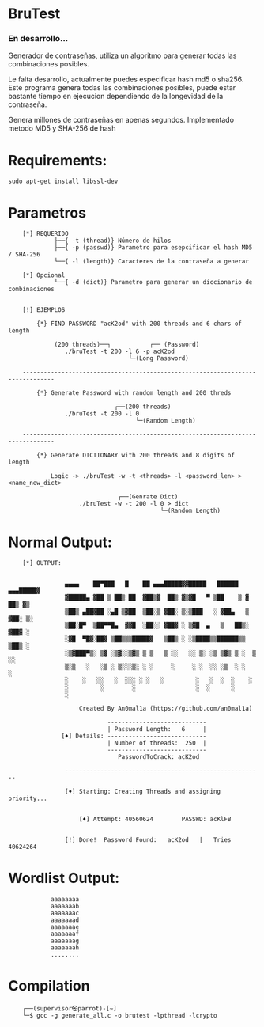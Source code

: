 # BruTest

### En desarrollo...
Generador de contraseñas, utiliza un algoritmo para generar todas las combinaciones posibles.

Le falta desarrollo, actualmente puedes especificar hash md5 o sha256. Este programa genera todas las combinaciones
posibles, puede estar bastante tiempo en ejecucion dependiendo de la longevidad de la contraseña.

Genera millones de contraseñas en apenas segundos.
Implementado metodo MD5 y SHA-256 de hash

# Requirements:

    sudo apt-get install libssl-dev


# Parametros

        [*] REQUERIDO
                 ├──{ -t (thread)} Número de hilos
                 ├──{ -p (passwd)} Parametro para esepcificar el hash MD5 / SHA-256
                 └──{ -l (length)} Caracteres de la contraseña a generar

        [*] Opcional
                 └──{ -d (dict)} Parametro para generar un diccionario de combinaciones        


        [!] EJEMPLOS

            {*} FIND PASSWORD "acK2od" with 200 threads and 6 chars of length

                 (200 threads)──┐           ┌── (Password)
                    ./bruTest -t 200 -l 6 -p acK2od 
                                      └─(Long Password)   
                                      
        -------------------------------------------------------------------------------

            {*} Generate Password with random length and 200 threds

                                  ┌──(200 threads)                                                              
                    ./bruTest -t 200 -l 0
                                        └─(Random Length)   

        -------------------------------------------------------------------------------        

            {*} Generate DICTIONARY with 200 threads and 8 digits of length

                Logic -> ./bruTest -w -t <threads> -l <password_len> > <name_new_dict>

                                   ┌──(Genrate Dict)                                                              
                        ./bruTest -w -t 200 -l 0 > dict
                                               └─(Random Length)   



# Normal Output:

        [*] OUTPUT:

    
                    ▄▄▄▄    ██▀███   █    ██ ▄▄▄█████▓▓█████   ██████ ▄▄▄█████▓
                    ▓█████▄ ▓██ ▒ ██▒ ██  ▓██▒▓  ██▒ ▓▒▓█   ▀ ▒██    ▒ ▓  ██▒ ▓▒
                    ▒██▒ ▄██▓██ ░▄█ ▒▓██  ▒██░▒ ▓██░ ▒░▒███   ░ ▓██▄   ▒ ▓██░ ▒░
                    ▒██░█▀  ▒██▀▀█▄  ▓▓█  ░██░░ ▓██▓ ░ ▒▓█  ▄   ▒   ██▒░ ▓██▓ ░ 
                    ░▓█  ▀█▓░██▓ ▒██▒▒▒█████▓   ▒██▒ ░ ░▒████▒▒██████▒▒  ▒██▒ ░
                    ░▒▓███▀▒░ ▒▓ ░▒▓░░▒▓▒ ▒ ▒   ▒ ░░   ░░ ▒░ ░▒ ▒▓▒ ▒ ░  ▒ ░░   
                    ▒░▒   ░   ░▒ ░ ▒░░░▒░ ░ ░     ░     ░ ░  ░░ ░▒  ░ ░    ░     
                    ░    ░   ░░   ░  ░░░ ░ ░   ░         ░   ░  ░  ░    ░      
                    ░         ░        ░                 ░  ░      ░           
                    ░                                                     
            
                        Created By An0mal1a (https://github.com/an0mal1a)
            
                                ----------------------------
                                | Password Length:   6     |
                   [♦] Details: ----------------------------
                                | Number of threads:  250  |  
                                ----------------------------
                                   PasswordToCrack: acK2od 
                
                    --------------------------------------------------------
                
                    [♦] Starting: Creating Threads and assigning priority...

                
                        [♦] Attempt: 40560624        PASSWD: acKlFB
                

                    [!] Done!  Password Found:   acK2od   |   Tries 40624264 


# Wordlist Output:

                aaaaaaaa
                aaaaaaab
                aaaaaaac
                aaaaaaad
                aaaaaaae
                aaaaaaaf
                aaaaaaag
                aaaaaaah
                ........




# Compilation

        ┌──(supervisor㉿parrot)-[~]
        └─$ gcc -g generate_all.c -o brutest -lpthread -lcrypto



                 
        
